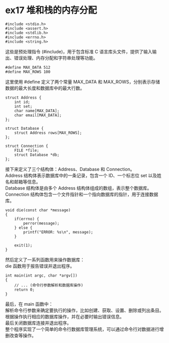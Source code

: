 # ex17 堆和栈的内存分配  
~~~
#include <stdio.h>
#include <assert.h>
#include <stdlib.h>
#include <errno.h>
#include <string.h>
~~~
这些是预处理指令 (#include)，用于包含标准 C 语言库头文件，提供了输入输出、错误处理、内存分配和字符串处理等功能。  
~~~
#define MAX_DATA 512
#define MAX_ROWS 100

~~~
这里使用 #define 定义了两个常量 MAX_DATA 和 MAX_ROWS，分别表示存储数据的最大长度和数据库中的最大行数。  

	
~~~
struct Address {
    int id;
    int set;
    char name[MAX_DATA];
    char email[MAX_DATA];
};

struct Database {
    struct Address rows[MAX_ROWS];
};

struct Connection {
    FILE *file;
    struct Database *db;
};

~~~
接下来定义了三个结构体：Address、Database 和 Connection。  
Address 结构体表示数据库中的一条记录，包含一个 ID、一个标志位 set 以及姓名和邮箱等信息。  
Database 结构体是由多个 Address 结构体组成的数组，表示整个数据库。  
Connection 结构体包含一个文件指针和一个指向数据库的指针，用于连接数据库。  
~~~ 
void die(const char *message)
{
    if(errno) {
        perror(message);
    } else {
        printf("ERROR: %s\n", message);
    }

    exit(1);
}

~~~
然后定义了一系列函数用来操作数据库：  
die 函数用于报告错误并退出程序。  
	
	
~~~
int main(int argc, char *argv[])
{
    // ... (命令行参数解析和数据库操作)
    return 0;
}
~~~
最后，在 main 函数中：  
解析命令行参数来确定要执行的操作，比如创建、获取、设置、删除或列出条目。  
根据操作执行相应的数据库操作，并在必要时输出错误信息。  
最后关闭数据库连接并退出程序。  
整个程序实现了一个简单的命令行数据库管理系统，可以通过命令行对数据进行增删改查等操作。  